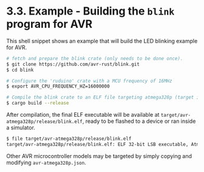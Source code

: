 # 3.3. Example - Building the `blink` program for AVR

This shell snippet shows an example that will build the LED blinking example
for AVR.

```bash
# fetch and prepare the blink crate (only needs to be done once).
$ git clone https://github.com/avr-rust/blink.git
$ cd blink

# Configure the 'ruduino' crate with a MCU frequency of 16MHz
$ export AVR_CPU_FREQUENCY_HZ=16000000

# Compile the blink crate to an ELF file targeting atmega328p (target is configured in .cargo/config.toml).
$ cargo build --release
```

After compilation, the final ELF executable will be available at `target/avr-atmega328p/release/blink.elf`, ready to be flashed to a device
or ran inside a simulator.

```bash
$ file target/avr-atmega328p/release/blink.elf
target/avr-atmega328p/release/blink.elf: ELF 32-bit LSB executable, Atmel AVR 8-bit, version 1 (SYSV), statically linked, with debug_info, not stripped
```

Other AVR microcontroller models may be targeted by simply copying and modifying `avr-atmega328p.json`.
